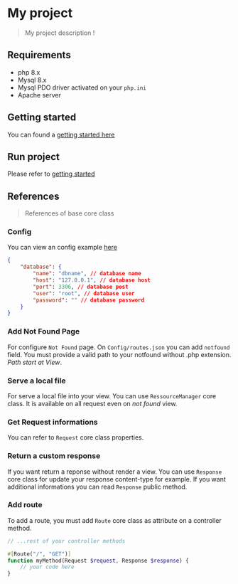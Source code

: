 # My project
> My project description !

## Requirements
- php 8.x
- Mysql 8.x
- Mysql PDO driver activated on your `php.ini`
- Apache server

## Getting started
You can found a [getting started here](./getting-started.md)

## Run project
Please refer to [getting started](./getting-started.md#run)

## References
> References of base core class

### Config
You can view an config example [here](./config.example.json)

```json
{
    "database": {
        "name": "dbname", // database name
        "host": "127.0.0.1", // database host
        "port": 3306, // database post
        "user": "root", // database user
        "password": "" // database password
    }
}
```

### Add Not Found Page
For configure `Not Found` page.
On `Config/routes.json` you can add `notfound` field.
You must provide a valid path to your notfound without .php extension.
_Path start at View_.

### Serve a local file
For serve a local file into your view.
You can use `RessourceManager` core class.
It is available on all request even on _not found_ view.

### Get Request informations
You can refer to `Request` core class properties.

### Return a custom response
If you want return a reponse without render a view.
You can use `Response` core class for update your response content-type for example.
If you want additional informations you can read `Response` public method.

### Add route
To add a route, you must add `Route` core class as attribute on a controller method.

```php
// ...rest of your controller methods

#[Route("/", "GET")]
function myMethod(Request $request, Response $response) {
    // your code here
}
```